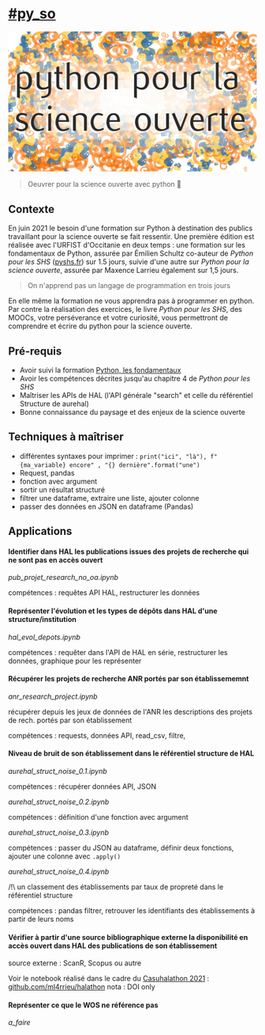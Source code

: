 # [#py_so](https://twitter.com/hashtag/py_so?src=hashtag_click)


![Python pour la science ouverte](./img/py_so_com.png)

> Oeuvrer pour la science ouverte avec python :snake:

## Contexte

En juin 2021 le besoin d'une formation sur Python à destination des publics travaillant pour la science ouverte se fait ressentir. Une première édition est réalisée avec l'URFIST d'Occitanie en deux temps : une formation sur les fondamentaux de Python, assurée par Émilien Schultz co-auteur de _Python pour les SHS_ ([pyshs.fr](http://pyshs.fr/)) sur 1.5 jours, suivie d'une autre sur _Python pour la science ouverte_, assurée par Maxence Larrieu également sur 1,5 jours. 

> On n'apprend pas un langage de programmation en trois jours

En elle même la formation ne vous apprendra pas à programmer en python. Par contre la réalisation des exercices, le livre _Python pour les SHS_, des MOOCs, votre perséverance et votre curiosité, vous permettront de comprendre et écrire du python pour la science ouverte.



## Pré-requis

- Avoir suivi la formation [Python, les fondamentaux](https://github.com/pyshs/Formation-URFIST-2021-Toulouse-ScienceOuverte)
- Avoir les compétences décrites jusqu'au chapitre 4 de _Python pour les SHS_
- Maîtriser les APIs de HAL (l'API générale "search" et celle du référentiel Structure de aurehal)
- Bonne connaissance du paysage et des enjeux de la science ouverte



## Techniques à maîtriser

* différentes syntaxes pour imprimer : `print("ici", "là"), f"{ma_variable} encore" , "{} dernière".format("une")`
* Request, pandas
* fonction avec argument 
* sortir un résultat structuré
* filtrer une dataframe, extraire une liste, ajouter colonne 
* passer des données en JSON en dataframe (Pandas)

 
## Applications

#### Identifier dans HAL les publications issues des projets de recherche qui ne sont pas en accès ouvert

_pub_projet_research_no_oa.ipynb_

compétences : requêtes API HAL, restructurer les données


#### Représenter l'évolution et les types de dépôts dans HAL d'une structure/institution

_hal_evol_depots.ipynb_

compétences : requêter dans l'API de HAL en série, restructurer les données, graphique pour les représenter


#### Récupérer les projets de recherche ANR portés par son établissememnt

_anr_research_project.ipynb_

récupérer depuis les jeux de données de l'ANR les descriptions des projets de rech. portés par son établissement

compétences : requests, données API, read_csv, filtre, 


#### Niveau de bruit de son établissement dans le référentiel structure de HAL

_aurehal_struct_noise_0.1.ipynb_

compétences : récupérer données API, JSON

_aurehal_struct_noise_0.2.ipynb_

compétences : définition d'une fonction avec argument

_aurehal_struct_noise_0.3.ipynb_

compétences : passer du JSON au dataframe, définir deux fonctions, ajouter une colonne avec `.apply()`

_aurehal_struct_noise_0.4.ipynb_

/!\ un classement des établissements par taux de propreté dans le référentiel structure

compétences : pandas filtrer, retrouver les identifiants des établissements à partir de leurs noms


#### Vérifier à partir d'une source bibliographique externe la disponibilité en accès ouvert dans HAL des publications de son établissement

source externe : ScanR, Scopus ou autre 

Voir le notebook réalisé dans le cadre du [Casuhalathon 2021](https://casuhal2021.sciencesconf.org/resource/page/id/8) :  [github.com/ml4rrieu/halathon](https://github.com/ml4rrieu/halathon)
nota : DOI only


#### Représenter ce que le WOS ne référence pas

_a_faire_




<!--
    Récupérer les données du BSO [Univ. Paris](https://github.com/ml4rrieu/bso_univ_paris). Identifier ce qui n'est pas dans le WOS. 
    ### Retrouver dans Zenodo les données de la recherche de son établissement
-->


<!--
Identifier dans les chapitres d'ouvrage qui peuvent être déposés en Accès ouvert. pour Springer voir
https://oaamu.hypotheses.org/2197


-->